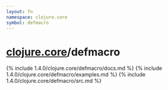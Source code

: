 ```yaml
---
layout: fn
namespace: clojure.core
symbol: defmacro
---
```


# [clojure.core](../)/defmacro

{% include 1.4.0/clojure.core/defmacro/docs.md %}
{% include 1.4.0/clojure.core/defmacro/examples.md %}
{% include 1.4.0/clojure.core/defmacro/src.md %}

